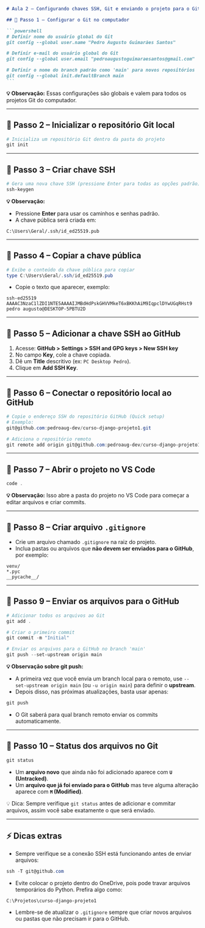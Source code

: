 ````markdown
# Aula 2 – Configurando chaves SSH, Git e enviando o projeto para o GitHub

## 🔹 Passo 1 – Configurar o Git no computador

```powershell
# Definir nome do usuário global do Git
git config --global user.name "Pedro Augusto Guimarães Santos"

# Definir e-mail do usuário global do Git
git config --global user.email "pedroaugustoguimaraesantos@gmail.com"

# Definir o nome do branch padrão como 'main' para novos repositórios
git config --global init.defaultBranch main
```
````

**💡 Observação:**
Essas configurações são globais e valem para todos os projetos Git do computador.

---

## 🔹 Passo 2 – Inicializar o repositório Git local

```powershell
# Inicializa um repositório Git dentro da pasta do projeto
git init
```

---

## 🔹 Passo 3 – Criar chave SSH

```powershell
# Gera uma nova chave SSH (pressione Enter para todas as opções padrão)
ssh-keygen
```

**💡 Observação:**

- Pressione **Enter** para usar os caminhos e senhas padrão.
- A chave pública será criada em:

```
C:\Users\Geral/.ssh/id_ed25519.pub
```

---

## 🔹 Passo 4 – Copiar a chave pública

```powershell
# Exibe o conteúdo da chave pública para copiar
type C:\Users\Geral/.ssh/id_ed25519.pub
```

- Copie o texto que aparecer, exemplo:

```
ssh-ed25519 AAAAC3NzaC1lZDI1NTE5AAAAIJMBdHdPskGHVVMkeT6xBKKhAiM9IqpclDYwUGqRHst9 pedro augusto@DESKTOP-5PBTU2D
```

---

## 🔹 Passo 5 – Adicionar a chave SSH ao GitHub

1. Acesse: **GitHub > Settings > SSH and GPG keys > New SSH key**
2. No campo **Key**, cole a chave copiada.
3. Dê um **Title** descritivo (ex: `PC Desktop Pedro`).
4. Clique em **Add SSH Key**.

---

## 🔹 Passo 6 – Conectar o repositório local ao GitHub

```powershell
# Copie o endereço SSH do repositório GitHub (Quick setup)
# Exemplo:
git@github.com:pedroaug-dev/curso-django-projeto1.git

# Adiciona o repositório remoto
git remote add origin git@github.com:pedroaug-dev/curso-django-projeto1.git
```

---

## 🔹 Passo 7 – Abrir o projeto no VS Code

```powershell
code .
```

**💡 Observação:**
Isso abre a pasta do projeto no VS Code para começar a editar arquivos e criar commits.

---

## 🔹 Passo 8 – Criar arquivo `.gitignore`

- Crie um arquivo chamado `.gitignore` na raiz do projeto.
- Inclua pastas ou arquivos que **não devem ser enviados para o GitHub**, por exemplo:

```
venv/
*.pyc
__pycache__/
```

---

## 🔹 Passo 9 – Enviar os arquivos para o GitHub

```powershell
# Adicionar todos os arquivos ao Git
git add .

# Criar o primeiro commit
git commit -m "Initial"

# Enviar os arquivos para o GitHub no branch 'main'
git push --set-upstream origin main
```

**💡 Observação sobre git push:**

- A primeira vez que você envia um branch local para o remoto, use `--set-upstream origin main` (ou `-u origin main`) para definir o **upstream**.
- Depois disso, nas próximas atualizações, basta usar apenas:

```powershell
git push
```

- O Git saberá para qual branch remoto enviar os commits automaticamente.

---

## 🔹 Passo 10 – Status dos arquivos no Git

```powershell
git status
```

- Um **arquivo novo** que ainda não foi adicionado aparece com **`U` (Untracked)**.
- Um **arquivo que já foi enviado para o GitHub** mas teve alguma alteração aparece com **`M` (Modified)**.

💡 Dica: Sempre verifique `git status` antes de adicionar e commitar arquivos, assim você sabe exatamente o que será enviado.

---

## ⚡ Dicas extras

- Sempre verifique se a conexão SSH está funcionando antes de enviar arquivos:

```powershell
ssh -T git@github.com
```

- Evite colocar o projeto dentro do OneDrive, pois pode travar arquivos temporários do Python. Prefira algo como:

```
C:\Projetos\curso-django-projeto1
```

- Lembre-se de atualizar o `.gitignore` sempre que criar novos arquivos ou pastas que não precisam ir para o GitHub.
